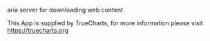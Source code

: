 aria server for downloading web content

This App is supplied by TrueCharts, for more information please visit https://truecharts.org
